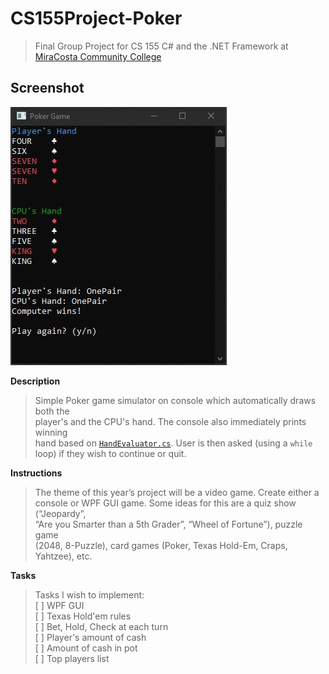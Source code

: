 # CS155Project-Poker
> Final Group Project for CS 155 C# and the .NET Framework at  
> [MiraCosta Community College](http://catalog.miracosta.edu/disciplines/computerscience/#courseinventory)

## Screenshot
![screenshot](CS155_CSharp_NETFramework_FinalProject_Poker.gif)

**Description**
> Simple Poker game simulator on console which automatically draws both the  
> player's and the CPU's hand. The console also immediately prints winning  
> hand based on [`HandEvaluator.cs`](/PokerGame/HandEvaluator.cs).
> User is then asked (using a `while` loop) if they wish to continue or quit.  

**Instructions**
> The theme of this year’s project will be a video game.  Create either a  
> console or WPF GUI game.  Some ideas for this are a quiz show (“Jeopardy”,  
> “Are you Smarter than a 5th Grader”, “Wheel of Fortune”), puzzle game  
> (2048, 8-Puzzle), card games (Poker, Texas Hold-Em, Craps, Yahtzee), etc.  

**Tasks**
> Tasks I wish to implement:  
> [ ] WPF GUI  
> [ ] Texas Hold'em rules  
> [ ] Bet, Hold, Check at each turn  
> [ ] Player's amount of cash  
> [ ] Amount of cash in pot  
> [ ] Top players list  
